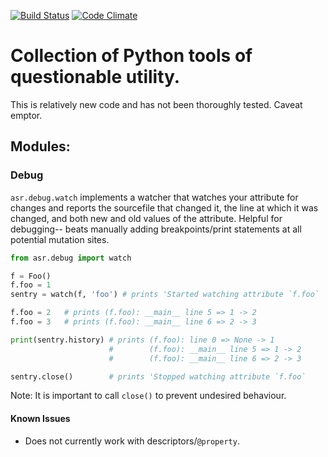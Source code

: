 [![Build Status](https://travis-ci.org/emintham/asr.svg?branch=master)](https://travis-ci.org/emintham/asr)
[![Code Climate](https://codeclimate.com/github/emintham/asr/badges/gpa.svg)](https://codeclimate.com/github/emintham/asr)

# Collection of Python tools of questionable utility.

This is relatively new code and has not been thoroughly tested. Caveat emptor.

## Modules:

### Debug

`asr.debug.watch` implements a watcher that watches your attribute for changes and reports the sourcefile that changed it, the line at which it was changed, and both new and old values of the attribute. Helpful for debugging-- beats manually adding breakpoints/print statements at all potential mutation sites.


```python
from asr.debug import watch

f = Foo()
f.foo = 1
sentry = watch(f, 'foo') # prints 'Started watching attribute `f.foo`

f.foo = 2   # prints (f.foo): __main__ line 5 => 1 -> 2
f.foo = 3   # prints (f.foo): __main__ line 6 => 2 -> 3

print(sentry.history) # prints (f.foo): line 0 => None -> 1
                      #        (f.foo): __main__ line 5 => 1 -> 2
                      #        (f.foo): __main__ line 6 => 2 -> 3

sentry.close()        # prints 'Stopped watching attribute `f.foo`
```

Note: It is important to call `close()` to prevent undesired behaviour.

#### Known Issues
- Does not currently work with descriptors/`@property`.
